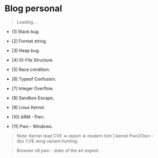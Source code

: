 # Blog personal   
>Loading...

* [1] Stack bug.

* [2] Format string.

* [3] Heap bug.

* [4] IO-File Structure.

* [5] Race condition.

* [6] Typeof Confusion.

* [7] Integer Overflow.

* [8] Sandbox Escape.

* [9] Linux Kernel.

* [10] ARM - Pwn.

* [11] Pwn - Windows.


>Note: Kernel read CVE => report => modern hơn | kernel Pwn2Own - đọc CVE xong variant hunting.

>Browser v8 pwn - state of the art exploit.


